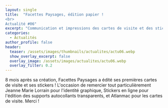 ```yaml
---
layout: single
title:  "Facettes Paysages, édition papier !
<br>
Actualité #06"
excerpt: "Communication et impressions des cartes de visite et des stickers Facettes Paysages !"
categories:
  - Actualités
author_profile: false
header:
  teaser: /assets/images/thumbnails/actualites/actu06.webp
  show_overlay_excerpt: false
  overlay_image: /assets/images/actualites/actu06.webp
  overlay_filter: 0.2
---
```


8 mois après sa création, Facettes Paysages a édité ses premières cartes de visite et ses stickers ! L'occasion de remercier tout particulièrement Jeanne Marie Lorrain pour l'identité graphique, Stickers en ligne pour l'édition des supports autocollants transparents, et Atlanmac pour les cartes de visite. Merci !